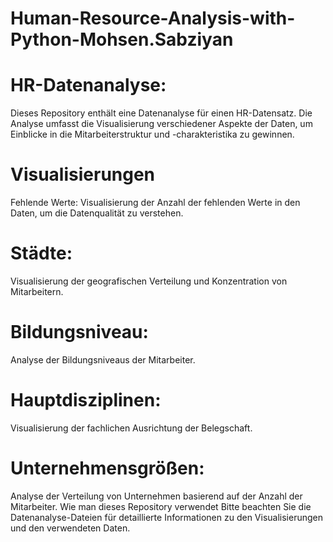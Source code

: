 # Human-Resource-Analysis-with-Python-Mohsen.Sabziyan
# HR-Datenanalyse:

Dieses Repository enthält eine Datenanalyse für einen HR-Datensatz. Die Analyse umfasst die Visualisierung verschiedener Aspekte der Daten, um Einblicke in die Mitarbeiterstruktur und -charakteristika zu gewinnen.

# Visualisierungen
Fehlende Werte: Visualisierung der Anzahl der fehlenden Werte in den Daten, um die Datenqualität zu verstehen.
# Städte:
Visualisierung der geografischen Verteilung und Konzentration von Mitarbeitern.
# Bildungsniveau:
Analyse der Bildungsniveaus der Mitarbeiter.
# Hauptdisziplinen:
Visualisierung der fachlichen Ausrichtung der Belegschaft.
# Unternehmensgrößen:
Analyse der Verteilung von Unternehmen basierend auf der Anzahl der Mitarbeiter.
Wie man dieses Repository verwendet
Bitte beachten Sie die Datenanalyse-Dateien für detaillierte Informationen zu den Visualisierungen und den verwendeten Daten.
